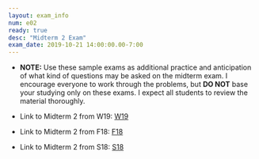 ```yaml
---
layout: exam_info
num: e02
ready: true
desc: "Midterm 2 Exam"
exam_date: 2019-10-21 14:00:00.00-7:00
---
```


* <strong> NOTE:</strong> Use these sample exams as additional practice and anticipation of what kind of questions may be asked on the midterm exam. I encourage everyone to work through the problems, but <b>DO NOT</b> base your studying only on these exams. I expect all students to review the material thoroughly.

* Link to Midterm 2 from W19: [W19](https://sites.cs.ucsb.edu/~richert/cs32/exams/W19_M2.pdf)
* Link to Midterm 2 from F18: [F18](https://sites.cs.ucsb.edu/~richert/cs32/exams/F18_M2.pdf)
* Link to Midterm 2 from S18: [S18](https://sites.cs.ucsb.edu/~richert/cs32/exams/S18_M2.pdf)

